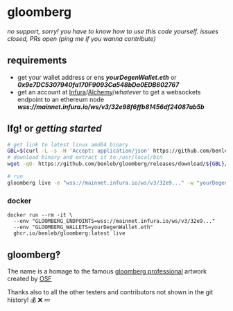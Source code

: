 # gloomberg

*no support, sorry! you have to know how to use this code yourself. issues closed, PRs open (ping me if you wanna contribute)*

## requirements

- get your wallet address or ens
  ***yourDegenWallet.eth*** or ***0x9e7DC5307940fa170F9093Ca548bDa0EDB602767***
- get an account at [Infura](https://infura.io)/[Alchemy](https://www.alchemy.com)/*whatever* to get a websockets endpoint to an ethereum node
  ***wss://mainnet.infura.io/ws/v3/32e98f6ffb81456df24087ab5b***

## lfg! or *getting started*

```bash
# get link to latest linux amd64 binary
GBL=$(curl -L -s -H 'Accept: application/json' https://github.com/benleb/gloomberg/releases/latest | sed -e 's/.*"tag_name":"\([^"]*\)".*/\1/')
# download binary and extract it to /usr/local/bin
wget -qO- https://github.com/benleb/gloomberg/releases/download/${GBL}/gloomberg_${GBL/v/}_linux_amd64.tar.gz | sudo tar -C /usr/local/bin -vzx gloomberg

# run
gloomberg live -e "wss://mainnet.infura.io/ws/v3/32e9..." -w "yourDegenWallet.eth"
```

### docker

```shell
docker run --rm -it \
  --env "GLOOMBERG_ENDPOINTS=wss://mainnet.infura.io/ws/v3/32e9..."
  --env "GLOOMBERG_WALLETS=yourDegenWallet.eth"
  ghcr.io/benleb/gloomberg:latest live
```

## gloomberg‽

The name is a homage to the famous [gloomberg professional](https://opensea.io/assets/ethereum/0x495f947276749ce646f68ac8c248420045cb7b5e/99817193321473223322497783689261477808362186321335987444674465937111627333639) artwork created by [OSF](https://osf.art)

Thanks also to all the other testers and contributors not shown in the git history! 💰 ❌ 💤
